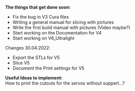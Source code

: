 **The things that get done soon:**  
- Fix the bug in V3 Cura files  
- Writing a general manual for slicing with pictures  
- Write the first build manual with pictures (Video maybe?)  
- Start working on the Documentation for V4  
- Start working on V6_Ultralight  

Changes 30.04.2022:  
- Export the STLs for V5  
- Slice V5  
- Document the Print settings for V5  


**Useful Ideas to implement:**  
How to print the cutouts for the servos without suppert...?  
